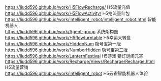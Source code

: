 
https://liudd596.github.io/work/H5FlowRecharge/   H5流量充值  
https://liudd596.github.io/work/H5FlowActivity/   H5抢流量红包  
https://liudd596.github.io/work/intelligent_robot/intelligent_robot.html  智能机器人  
https://liudd596.github.io/work/Agent-group       系统架构图  
https://liudd596.github.io/work/H5flowturntable   H5幸运大转盘  
https://liudd596.github.io/work/HiddenNum  隐号宝第一版  
https://liudd596.github.io/work/NumberHidden  隐号宝第二版  
https://liudd596.github.io/work/LanternFestival H5游戏 猜灯谜闹元宵  
https://liudd596.github.io/work/Recharge/Views/Recharge/Recharge.html H5流量营销  
https://liudd596.github.io/work/intelligent_robot H5云雀智能机器人体验  

